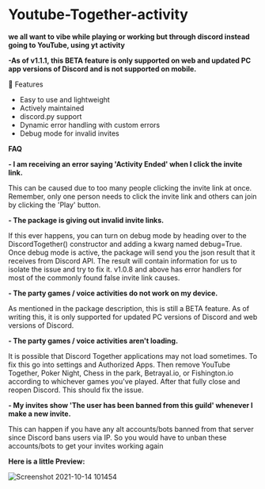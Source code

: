 # Youtube-Together-activity

**we all want to vibe while playing or working but through discord instead going to YouTube, using yt activity**



**-As of v1.1.1, this BETA feature is only supported on web and updated PC app versions of Discord and is not supported on mobile.**

🔑 Features
- Easy to use and lightweight
- Actively maintained
- discord.py support
- Dynamic error handling with custom errors
- Debug mode for invalid invites


**FAQ**


**- I am receiving an error saying 'Activity Ended' when I click the invite link.**

This can be caused due to too many people clicking the invite link at once. Remember, only one person needs to click the invite link and others can join by clicking the 'Play' button.


**- The package is giving out invalid invite links.**

If this ever happens, you can turn on debug mode by heading over to the DiscordTogether() constructor and adding a kwarg named debug=True. Once debug mode is active, the package will send you the json result that it receives from Discord API. The result will contain information for us to isolate the issue and try to fix it. v1.0.8 and above has error handlers for most of the commonly found false invite link causes.


**- The party games / voice activities do not work on my device.**

As mentioned in the package description, this is still a BETA feature. As of writing this, it is only supported for updated PC versions of Discord and web versions of Discord.


**- The party games / voice activities aren't loading.**

It is possible that Discord Together applications may not load sometimes. To fix this go into settings and Authorized Apps. Then remove YouTube Together, Poker Night, Chess in the park, Betrayal.io, or Fishington.io according to whichever games you've played. After that fully close and reopen Discord. This should fix the issue.


**- My invites show 'The user has been banned from this guild' whenever I make a new invite.**

This can happen if you have any alt accounts/bots banned from that server since Discord bans users via IP. So you would have to unban these accounts/bots to get your invites working again

**Here is a little Preview:**

![Screenshot 2021-10-14 101454](https://user-images.githubusercontent.com/76491068/137316486-fab7b585-9256-4357-86da-40ad57d2c908.png)
